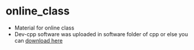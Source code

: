 # online_class
 * Material for online class
* Dev-cpp software was uploaded in software folder of cpp or else you can [download here](https://sourceforge.net/projects/orwelldevcpp/)